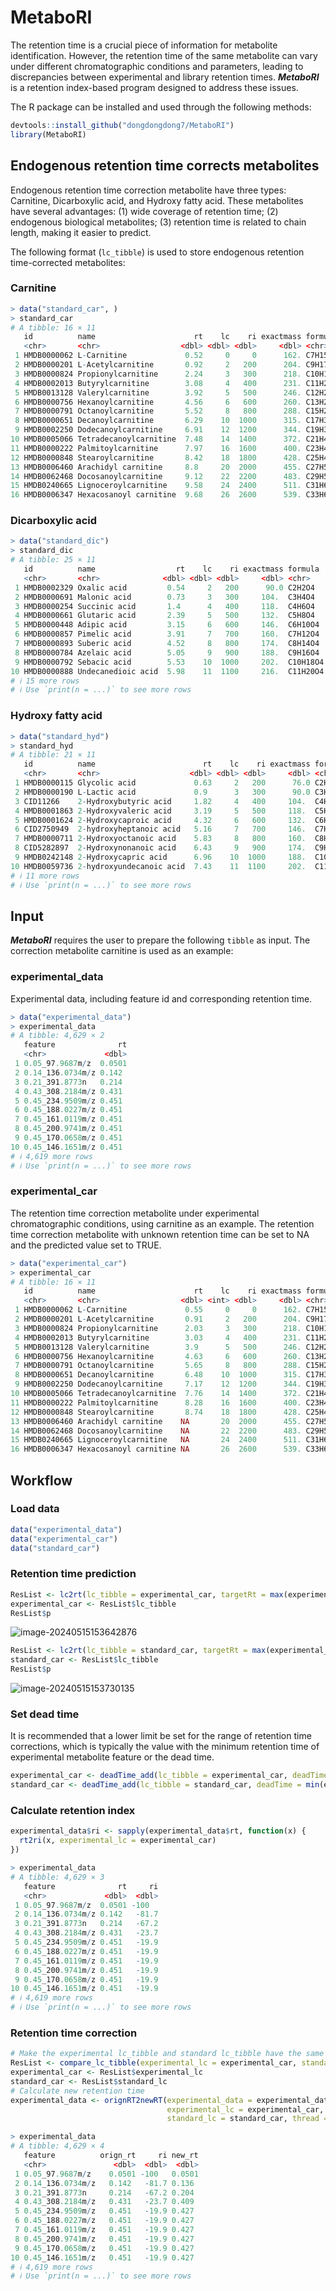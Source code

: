 # MetaboRI

The retention time is a crucial piece of information for metabolite identification. However, the retention time of the same metabolite can vary under different chromatographic conditions and parameters, leading to discrepancies between experimental and library retention times. ***MetaboRI*** is a retention index-based program designed to address these issues.

The R package can be installed and used through the following methods:

```R
devtools::install_github("dongdongdong7/MetaboRI")
library(MetaboRI)
```

## Endogenous retention time corrects metabolites

Endogenous retention time correction metabolite have three types: Carnitine, Dicarboxylic acid, and Hydroxy fatty acid. These metabolites have several advantages: (1) wide coverage of retention time; (2) endogenous biological metabolites; (3) retention time is related to chain length, making it easier to predict.

The following format (```lc_tibble```) is used to store endogenous retention time-corrected metabolites: 

### Carnitine

```R
> data("standard_car", )
> standard_car
# A tibble: 16 × 11
   id          name                      rt    lc    ri exactmass formula   smiles             inchi inchikey predicted
   <chr>       <chr>                  <dbl> <dbl> <dbl>     <dbl> <chr>     <chr>              <chr> <chr>    <lgl>    
 1 HMDB0000062 L-Carnitine             0.52     0     0      162. C7H15NO3  C[N+](C)(C)C[C@H]… InCh… PHIQHXF… FALSE    
 2 HMDB0000201 L-Acetylcarnitine       0.92     2   200      204. C9H17NO4  CC(=O)O[C@H](CC(O… InCh… RDHQFKQ… FALSE    
 3 HMDB0000824 Propionylcarnitine      2.24     3   300      218. C10H19NO4 CCC(=O)O[C@H](CC(… InCh… UFAHZIU… FALSE    
 4 HMDB0002013 Butyrylcarnitine        3.08     4   400      231. C11H21NO4 CCCC(=O)O[C@H](CC… InCh… QWYFHHG… FALSE    
 5 HMDB0013128 Valerylcarnitine        3.92     5   500      246. C12H23NO4 CCCCC(=O)O[C@H](C… InCh… VSNFQQX… FALSE    
 6 HMDB0000756 Hexanoylcarnitine       4.56     6   600      260. C13H25NO4 CCCCCC(=O)O[C@H](… InCh… VVPRQWT… FALSE    
 7 HMDB0000791 Octanoylcarnitine       5.52     8   800      288. C15H29NO4 CCCCCCCC(=O)O[C@H… InCh… CXTATJF… FALSE    
 8 HMDB0000651 Decanoylcarnitine       6.29    10  1000      315. C17H33NO4 CCCCCCCCCC(=O)O[C… InCh… LZOSYCM… FALSE    
 9 HMDB0002250 Dodecanoylcarnitine     6.91    12  1200      344. C19H37NO4 CCCCCCCCCCCC(=O)O… InCh… FUJLYHJ… FALSE    
10 HMDB0005066 Tetradecanoylcarnitine  7.48    14  1400      372. C21H41NO4 CCCCCCCCCCCCCC(=O… InCh… PSHXNVG… FALSE    
11 HMDB0000222 Palmitoylcarnitine      7.97    16  1600      400. C23H45NO4 CCCCCCCCCCCCCCCC(… InCh… XOMRRQX… TRUE     
12 HMDB0000848 Stearoylcarnitine       8.42    18  1800      428. C25H49NO4 CCCCCCCCCCCCCCCCC… InCh… FNPHNLN… FALSE    
13 HMDB0006460 Arachidyl carnitine     8.8     20  2000      455. C27H53NO4 CCCCCCCCCCCCCCCCC… InCh… SVJLJQB… FALSE    
14 HMDB0062468 Docosanoylcarnitine     9.12    22  2200      483. C29H57NO4 CCCCCCCCCCCCCCCCC… InCh… IUMXSSO… FALSE    
15 HMDB0240665 Lignoceroylcarnitine    9.58    24  2400      511. C31H61NO4 CCCCCCCCCCCCCCCCC… InCh… YDUFZFU… FALSE    
16 HMDB0006347 Hexacosanoyl carnitine  9.68    26  2600      539. C33H65NO4 CCCCCCCCCCCCCCCCC… InCh… KOCKWDD… TRUE     
```

### Dicarboxylic acid

```R
> data("standard_dic")
> standard_dic
# A tibble: 25 × 11
   id          name                  rt    lc    ri exactmass formula  smiles                inchi   inchikey predicted
   <chr>       <chr>              <dbl> <dbl> <dbl>     <dbl> <chr>    <chr>                 <chr>   <chr>    <lgl>    
 1 HMDB0002329 Oxalic acid         0.54     2   200      90.0 C2H2O4   OC(=O)C(O)=O          InChI=… MUBZPKH… FALSE    
 2 HMDB0000691 Malonic acid        0.73     3   300     104.  C3H4O4   OC(=O)CC(O)=O         InChI=… OFOBLEO… FALSE    
 3 HMDB0000254 Succinic acid       1.4      4   400     118.  C4H6O4   OC(=O)CCC(O)=O        InChI=… KDYFGRW… FALSE    
 4 HMDB0000661 Glutaric acid       2.39     5   500     132.  C5H8O4   OC(=O)CCCC(O)=O       InChI=… JFCQEDH… FALSE    
 5 HMDB0000448 Adipic acid         3.15     6   600     146.  C6H10O4  OC(=O)CCCCC(O)=O      InChI=… WNLRTRB… FALSE    
 6 HMDB0000857 Pimelic acid        3.91     7   700     160.  C7H12O4  OC(=O)CCCCCC(O)=O     InChI=… WLJVNTC… FALSE    
 7 HMDB0000893 Suberic acid        4.52     8   800     174.  C8H14O4  OC(=O)CCCCCCC(O)=O    InChI=… TYFQFVW… FALSE    
 8 HMDB0000784 Azelaic acid        5.05     9   900     188.  C9H16O4  OC(=O)CCCCCCCC(O)=O   InChI=… BDJRBEY… FALSE    
 9 HMDB0000792 Sebacic acid        5.53    10  1000     202.  C10H18O4 OC(=O)CCCCCCCCC(O)=O  InChI=… CXMXRPH… FALSE    
10 HMDB0000888 Undecanedioic acid  5.98    11  1100     216.  C11H20O4 OC(=O)CCCCCCCCCC(O)=O InChI=… LWBHHRR… FALSE    
# ℹ 15 more rows
# ℹ Use `print(n = ...)` to see more rows
```

### Hydroxy fatty acid

```R
> data("standard_hyd")
> standard_hyd
# A tibble: 21 × 11
   id          name                        rt    lc    ri exactmass formula  smiles            inchi inchikey predicted
   <chr>       <chr>                    <dbl> <dbl> <dbl>     <dbl> <chr>    <chr>             <chr> <chr>    <lgl>    
 1 HMDB0000115 Glycolic acid             0.63     2   200      76.0 C2H4O3   OCC(O)=O          InCh… AEMRFAO… FALSE    
 2 HMDB0000190 L-Lactic acid             0.9      3   300      90.0 C3H6O3   C[C@H](O)C(O)=O   InCh… JVTAAEK… FALSE    
 3 CID11266    2-Hydroxybutyric acid     1.82     4   400     104.  C4H8O3   CCC(C(=O)O)O      InCh… AFENDNX… FALSE    
 4 HMDB0001863 2-Hydroxyvaleric acid     3.19     5   500     118.  C5H10O3  CCCC(O)C(O)=O     InCh… JRHWHSJ… FALSE    
 5 HMDB0001624 2-Hydroxycaproic acid     4.32     6   600     132.  C6H12O3  CCCCC(O)C(O)=O    InCh… NYHNVHG… FALSE    
 6 CID2750949  2-hydroxyheptanoic acid   5.16     7   700     146.  C7H14O3  CCCCCC(C(=O)O)O   InCh… RGMMREB… FALSE    
 7 HMDB0000711 2-Hydroxyoctanoic acid    5.83     8   800     160.  C8H16O3  CCCCCCC(O)C(O)=O  InCh… JKRDADV… FALSE    
 8 CID5282897  2-Hydroxynonanoic acid    6.43     9   900     174.  C9H18O3  CCCCCCCC(C(=O)O)O InCh… BTJFTHO… FALSE    
 9 HMDB0242148 2-Hydroxycapric acid      6.96    10  1000     188.  C10H20O3 CCCCCCCCC(O)C(O)… InCh… GHPVDCP… FALSE    
10 HMDB0059736 2-hydroxyundecanoic acid  7.43    11  1100     202.  C11H22O3 CCCCCCCCCC(O)C(O… InCh… MNRBGFK… FALSE    
# ℹ 11 more rows
# ℹ Use `print(n = ...)` to see more rows
```

## Input

***MetaboRI*** requires the user to prepare the following ```tibble``` as input. The correction metabolite carnitine is used as an example:

### experimental_data

Experimental data, including feature id and corresponding retention time.

```R
> data("experimental_data")
> experimental_data
# A tibble: 4,629 × 2
   feature              rt
   <chr>             <dbl>
 1 0.05_97.9687m/z  0.0501
 2 0.14_136.0734m/z 0.142 
 3 0.21_391.8773n   0.214 
 4 0.43_308.2184m/z 0.431 
 5 0.45_234.9509m/z 0.451 
 6 0.45_188.0227m/z 0.451 
 7 0.45_161.0119m/z 0.451 
 8 0.45_200.9741m/z 0.451 
 9 0.45_170.0658m/z 0.451 
10 0.45_146.1651m/z 0.451 
# ℹ 4,619 more rows
# ℹ Use `print(n = ...)` to see more rows
```

### experimental_car

The retention time correction metabolite under experimental chromatographic conditions, using carnitine as an example. The retention time correction metabolite with unknown retention time can be set to NA and the predicted value set to TRUE. 

```R
> data("experimental_car")
> experimental_car
# A tibble: 16 × 11
   id          name                      rt    lc    ri exactmass formula   smiles             inchi inchikey predicted
   <chr>       <chr>                  <dbl> <int> <dbl>     <dbl> <chr>     <chr>              <chr> <chr>    <lgl>    
 1 HMDB0000062 L-Carnitine             0.55     0     0      162. C7H15NO3  C[N+](C)(C)C[C@H]… InCh… PHIQHXF… FALSE    
 2 HMDB0000201 L-Acetylcarnitine       0.91     2   200      204. C9H17NO4  CC(=O)O[C@H](CC(O… InCh… RDHQFKQ… FALSE    
 3 HMDB0000824 Propionylcarnitine      2.03     3   300      218. C10H19NO4 CCC(=O)O[C@H](CC(… InCh… UFAHZIU… FALSE    
 4 HMDB0002013 Butyrylcarnitine        3.03     4   400      231. C11H21NO4 CCCC(=O)O[C@H](CC… InCh… QWYFHHG… FALSE    
 5 HMDB0013128 Valerylcarnitine        3.9      5   500      246. C12H23NO4 CCCCC(=O)O[C@H](C… InCh… VSNFQQX… FALSE    
 6 HMDB0000756 Hexanoylcarnitine       4.63     6   600      260. C13H25NO4 CCCCCC(=O)O[C@H](… InCh… VVPRQWT… FALSE    
 7 HMDB0000791 Octanoylcarnitine       5.65     8   800      288. C15H29NO4 CCCCCCCC(=O)O[C@H… InCh… CXTATJF… FALSE    
 8 HMDB0000651 Decanoylcarnitine       6.48    10  1000      315. C17H33NO4 CCCCCCCCCC(=O)O[C… InCh… LZOSYCM… FALSE    
 9 HMDB0002250 Dodecanoylcarnitine     7.17    12  1200      344. C19H37NO4 CCCCCCCCCCCC(=O)O… InCh… FUJLYHJ… FALSE    
10 HMDB0005066 Tetradecanoylcarnitine  7.76    14  1400      372. C21H41NO4 CCCCCCCCCCCCCC(=O… InCh… PSHXNVG… FALSE    
11 HMDB0000222 Palmitoylcarnitine      8.28    16  1600      400. C23H45NO4 CCCCCCCCCCCCCCCC(… InCh… XOMRRQX… FALSE    
12 HMDB0000848 Stearoylcarnitine       8.74    18  1800      428. C25H49NO4 CCCCCCCCCCCCCCCCC… InCh… FNPHNLN… FALSE    
13 HMDB0006460 Arachidyl carnitine    NA       20  2000      455. C27H53NO4 CCCCCCCCCCCCCCCCC… InCh… SVJLJQB… TRUE     
14 HMDB0062468 Docosanoylcarnitine    NA       22  2200      483. C29H57NO4 CCCCCCCCCCCCCCCCC… InCh… IUMXSSO… TRUE     
15 HMDB0240665 Lignoceroylcarnitine   NA       24  2400      511. C31H61NO4 CCCCCCCCCCCCCCCCC… InCh… YDUFZFU… TRUE     
16 HMDB0006347 Hexacosanoyl carnitine NA       26  2600      539. C33H65NO4 CCCCCCCCCCCCCCCCC… InCh… KOCKWDD… TRUE
```

## Workflow

### Load data

```R
data("experimental_data")
data("experimental_car")
data("standard_car")
```

### Retention time prediction

```R
ResList <- lc2rt(lc_tibble = experimental_car, targetRt = max(experimental_data$rt))
experimental_car <- ResList$lc_tibble
ResList$p
```

![image-20240515153642876](D:\fudan\Projects\2023\MetaboRI\Progress\build_package\MetaboRI\assets\image-20240515153642876.png)

```R
ResList <- lc2rt(lc_tibble = standard_car, targetRt = max(experimental_data$rt))
standard_car <- ResList$lc_tibble
ResList$p
```

![image-20240515153730135](D:\fudan\Projects\2023\MetaboRI\Progress\build_package\MetaboRI\assets\image-20240515153730135.png)

### Set dead time

It is recommended that a lower limit be set for the range of retention time corrections, which is typically the value with the minimum retention time of experimental metabolite feature or the dead time. 

```R
experimental_car <- deadTime_add(lc_tibble = experimental_car, deadTime = min(experimental_data$rt))
standard_car <- deadTime_add(lc_tibble = standard_car, deadTime = min(experimental_data$rt))
```

### Calculate retention index

```R
experimental_data$ri <- sapply(experimental_data$rt, function(x) {
  rt2ri(x, experimental_lc = experimental_car)
})
```

```R
> experimental_data
# A tibble: 4,629 × 3
   feature              rt     ri
   <chr>             <dbl>  <dbl>
 1 0.05_97.9687m/z  0.0501 -100  
 2 0.14_136.0734m/z 0.142   -81.7
 3 0.21_391.8773n   0.214   -67.2
 4 0.43_308.2184m/z 0.431   -23.7
 5 0.45_234.9509m/z 0.451   -19.9
 6 0.45_188.0227m/z 0.451   -19.9
 7 0.45_161.0119m/z 0.451   -19.9
 8 0.45_200.9741m/z 0.451   -19.9
 9 0.45_170.0658m/z 0.451   -19.9
10 0.45_146.1651m/z 0.451   -19.9
# ℹ 4,619 more rows
# ℹ Use `print(n = ...)` to see more rows
```

### Retention time correction

```R
# Make the experimental lc_tibble and standard lc_tibble have the same number of lc.
ResList <- compare_lc_tibble(experimental_lc = experimental_car, standard_lc = standard_car)
experimental_car <- ResList$experimental_lc
standard_car <- ResList$standard_lc
# Calculate new retention time
experimental_data <- orignRT2newRT(experimental_data = experimental_data,
                                   experimental_lc = experimental_car,
                                   standard_lc = standard_car, thread = 1)
```

```R
> experimental_data 
# A tibble: 4,629 × 4
   feature          orign_rt     ri new_rt
   <chr>               <dbl>  <dbl>  <dbl>
 1 0.05_97.9687m/z    0.0501 -100   0.0501
 2 0.14_136.0734m/z   0.142   -81.7 0.136 
 3 0.21_391.8773n     0.214   -67.2 0.204 
 4 0.43_308.2184m/z   0.431   -23.7 0.409 
 5 0.45_234.9509m/z   0.451   -19.9 0.427 
 6 0.45_188.0227m/z   0.451   -19.9 0.427 
 7 0.45_161.0119m/z   0.451   -19.9 0.427 
 8 0.45_200.9741m/z   0.451   -19.9 0.427 
 9 0.45_170.0658m/z   0.451   -19.9 0.427 
10 0.45_146.1651m/z   0.451   -19.9 0.427 
# ℹ 4,619 more rows
# ℹ Use `print(n = ...)` to see more rows
```



